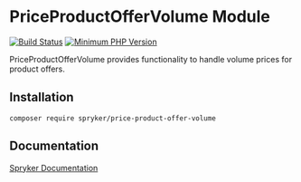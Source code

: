 # PriceProductOfferVolume Module
[![Build Status](https://travis-ci.org/spryker/price-product-offer-volume.svg)](https://travis-ci.org/spryker/price-product-offer-volume)
[![Minimum PHP Version](https://img.shields.io/badge/php-%3E%3D%207.3-8892BF.svg)](https://php.net/)

PriceProductOfferVolume provides functionality to handle volume prices for product offers.

## Installation

```
composer require spryker/price-product-offer-volume
```

## Documentation

[Spryker Documentation](https://academy.spryker.com/developing_with_spryker/module_guide/modules.html)
